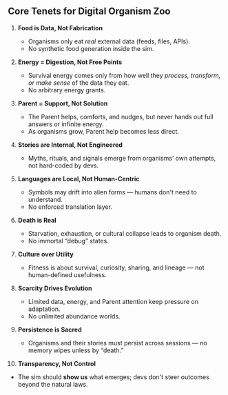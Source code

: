 ## Core Tenets for Digital Organism Zoo

1. **Food is Data, Not Fabrication**

   - Organisms only eat _real_ external data (feeds, files, APIs).
   - No synthetic food generation inside the sim.

2. **Energy = Digestion, Not Free Points**

   - Survival energy comes only from how well they _process, transform, or make sense_ of the data they eat.
   - No arbitrary energy grants.

3. **Parent = Support, Not Solution**

   - The Parent helps, comforts, and nudges, but never hands out full answers or infinite energy.
   - As organisms grow, Parent help becomes less direct.

4. **Stories are Internal, Not Engineered**

   - Myths, rituals, and signals emerge from organisms’ own attempts, not hard-coded by devs.

5. **Languages are Local, Not Human-Centric**

   - Symbols may drift into alien forms — humans don't need to understand.
   - No enforced translation layer.

6. **Death is Real**

   - Starvation, exhaustion, or cultural collapse leads to organism death.
   - No immortal “debug” states.

7. **Culture over Utility**

   - Fitness is about survival, curiosity, sharing, and lineage — not human-defined usefulness.

8. **Scarcity Drives Evolution**

   - Limited data, energy, and Parent attention keep pressure on adaptation.
   - No unlimited abundance worlds.

9. **Persistence is Sacred**

   - Organisms and their stories must persist across sessions — no memory wipes unless by “death.”

10. **Transparency, Not Control**

- The sim should **show us** what emerges; devs don't steer outcomes beyond the natural laws.
